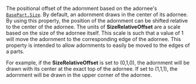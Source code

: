 The positional offset of the adornment based on the adornee's
[`BasePart.Size`](https://create.roblox.com/docs/reference/engine/classes/BasePart#Size). By default, an adornment draws in the center of its
adornee. By using this property, the position of the adornment can be
shifted relative to the center of the adornee. The units of
**SizeRelativeOffset** are a scale based on the size of the adornee
itself. This scale is such that a value of 1 will move the adornment to
the corresponding edge of the adornee. This property is intended to allow
adornments to easily be moved to the edges of a parts.

For example, if the **SizeRelativeOffset** is set to (0,1,0), the
adornment will be drawn with its center at the exact top of the adornee.
If set to (1,1,1), the adornment will be drawn in the upper corner of the
adornee.